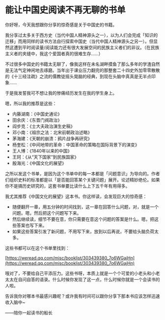# 能让中国史阅读不再无聊的书单

你好呀，今天我想跟你分享的惊奇感是关于中国史的书籍。

我分享过太多关于西方史（当代中国人精神源头之一），以为人们会完成「知识的迁移」而用同样的读书方法自行探索中国史（当代中国人精神源头之另一）。但显然这遭到平时阅读量/阅读能力还有很大发展空间的民族主义者们的非议。（在民族主义者的夹缝中，我这个爱国者真的很难生存……）

不过很多中国史的书籍太无聊了，像我这样在未名湖畔摸鱼了那么多年的学渣自然是无法气定神闲地去琢磨。当年出于课业压力翻完的那整套二十四史外加零零散散的《十三经注疏》之流的儒教徒摇头晃脑的经典，到现在头脑中真真是无半点印象……

于是我发誓我可不想让我的惨痛经历发生在我的学生身上。

嗯，所以我的推荐是这些：

- 内藤湖南：《中国史通论》
- 田余庆：《东晋门阀政治》
- 阎步克：《士大夫政治演生史稿》
- 邓小南：《祖宗之法：北宋前朝政治述略》
- 茅海建：《天朝的崩溃：鸦片战争再研究》
- 杨奎松：《中间地带的革命：中国革命的策略在国际背景下的演变》
- 王人博：《1840年以来的中国》
- 王珂：《从“天下国家”到民族国家》
- 殷海光：《中国文化的展望》

之所以发这个书单，是因为这个书单中的每一本都是「问题意识」为导向的。作者们组织史料的标准都是以「是否能回答某个关键问题」展开。论述精妙绝伦。如果你不是搞历史研究的，这套书单要比读什么上下五千年有用得多。

我尤其推荐《中国文化的展望》这本书。你这样读，会发现巨大的惊奇感：

- 随便翻开一章，用五分钟的时间找到，这一章在回答什么问题，对，就是一个问题。嗯，然后把这个问题写下来。
- 然后继续读，细节不要在意，你只需要在意这个问题的答案是什么。嗯，把这些答案也写下来。
- 如果这些答案引发了新问题，不用写下来，放到以后再说，不要给头脑负荷太多。

这些书都可以在这个书单里找到：

[https://weread.qq.com/misc/booklist/303439380_7o6WGajHn](https://weread.qq.com/misc/booklist/303439380_7o6WGajHn)

哦对了，不要给自己平添压力。这些书呀，本质上就是一个个可爱的小老头和小老太太在自问自答的语录。什么时候你发现了这一点，什么时候你就是一个会读书的人啦。

告诉我你对哪本书最感兴趣呢？或许我有时间可以跟你分享下那本书应该怎样迅速收入脑中~

——陪你一起读书的船长